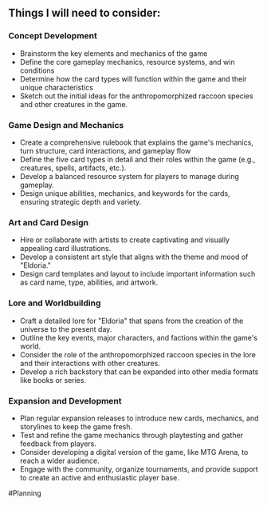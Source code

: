 ## Things I will need to consider:

### Concept Development
- Brainstorm the key elements and mechanics of the game
- Define the core gameplay mechanics, resource systems, and win conditions
- Determine how the card types will function within the game and their unique characteristics
- Sketch out the initial ideas for the anthropomorphized raccoon species and other creatures in the game.

### Game Design and Mechanics
- Create a comprehensive rulebook that explains the game's mechanics, turn structure, card interactions, and gameplay flow
- Define the five card types in detail and their roles within the game (e.g., creatures, spells, artifacts, etc.).
- Develop a balanced resource system for players to manage during gameplay.
- Design unique abilities, mechanics, and keywords for the cards, ensuring strategic depth and variety.

### Art and Card Design
- Hire or collaborate with artists to create captivating and visually appealing card illustrations.
- Develop a consistent art style that aligns with the theme and mood of "Eldoria."
- Design card templates and layout to include important information such as card name, type, abilities, and artwork.

### Lore and Worldbuilding
- Craft a detailed lore for "Eldoria" that spans from the creation of the universe to the present day.
- Outline the key events, major characters, and factions within the game's world.
- Consider the role of the anthropomorphized raccoon species in the lore and their interactions with other creatures.
- Develop a rich backstory that can be expanded into other media formats like books or series.

### Expansion and Development
- Plan regular expansion releases to introduce new cards, mechanics, and storylines to keep the game fresh.
- Test and refine the game mechanics through playtesting and gather feedback from players.
- Consider developing a digital version of the game, like MTG Arena, to reach a wider audience.
- Engage with the community, organize tournaments, and provide support to create an active and enthusiastic player base.







#Planning